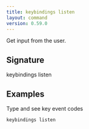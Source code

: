 ```yaml
---
title: keybindings listen
layout: command
version: 0.59.0
---
```


Get input from the user.

## Signature

keybindings listen 

## Examples

Type and see key event codes
```shell
keybindings listen
```

